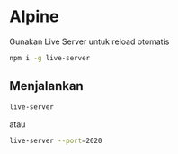 # Alpine

Gunakan Live Server untuk reload otomatis

```bash
npm i -g live-server
```

## Menjalankan

```bash
live-server
```

atau

```bash
live-server --port=2020
```
